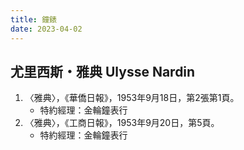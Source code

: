 ```yaml
---
title: 鐘錶
date: 2023-04-02
---
```

<adsense></adsense>

## 尤里西斯・雅典 Ulysse Nardin
1. 〈雅典〉，《華僑日報》，1953年9月18日，第2張第1頁。
   - 特約經理：金輪鐘表行
2. 〈雅典〉，《工商日報》，1953年9月20日，第5頁。
   - 特約經理：金輪鐘表行